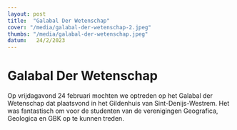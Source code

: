 ```yaml
---
layout: post
title:  "Galabal Der Wetenschap"
cover: "/media/galabal-der-wetenschap-2.jpeg"
thumbs: "/media/galabal-der-wetenschap.jpeg"
datum:   24/2/2023
---
```


# Galabal Der Wetenschap

Op vrijdagavond 24 februari mochten we optreden op het Galabal der Wetenschap dat plaatsvond in het Gildenhuis van Sint-Denijs-Westrem. Het was fantastisch om voor de studenten van de verenigingen Geografica, Geologica en GBK op te kunnen treden. 

